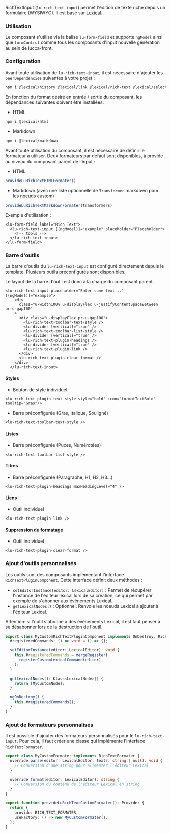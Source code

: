 RichTextInput (`lu-rich-text-input`) permet l'édition de texte riche depuis un formulaire (WYSIWYG). Il est basé sur [Lexical](https://lexical.dev/).

### Utilisation

Le composant s'utilise via la balise `lu-form-field` et supporte `ngModel` ainsi que `formControl` comme tous les composants d'input nouvelle génération au sein de lucca-front.

### Configuration

Avant toute utilisation de `lu-rich-text-input`, il est nécessaire d'ajouter les `peerDependencies` suivantes à votre projet :
```sh
npm i @lexical/history @lexical/link @lexical/rich-text @lexical/selection @lexical/utils
```

En fonction du format désiré en entrée / sortie du composant, les dépendances suivantes doivent être installées:
* HTML
```sh
npm i @lexical/html
```
* Markdown
```sh
npm i @lexical/markdown
```

Avant toute utilisation du composant, il est nécessaire de définir le formateur à utiliser. 
Deux formateurs par défaut sont disponibles, à provide au niveau du composant parent de l'input :
* HTML
```ts
provideLuRichTextHTMLFormater()
```
* Markdown (avec une liste optionnelle de `Transformer` markdown pour les noeuds custom)
```ts
provideLuRichTextMarkdownFormater(transformers)
```

Exemple d'utilisation :
````angular2html
<lu-form-field label="Rich Text">
  <lu-rich-text-input [(ngModel)]="example" placeholder="Placeholder">
    <!-- tools -->
  </lu-rich-text-input>
</lu-form-field>
````

### Barre d'outils

La barre d'outils du `lu-rich-text-input` est configuré directement depuis le template. Plusieurs outils préconfigurés sont disponibles.

Le layout de la barre d'outil est donc à la charge du composant parent.


````angular2html
<lu-rich-text-input placeholder="Enter some text..." [(ngModel)]="example">
    <div
      class="u-width100% u-displayFlex u-justifyContentSpaceBetween pr-u-gap100"
    >
      <div class="u-displayFlex pr-u-gap100">
        <lu-rich-text-toolbar-text-style />
        <lu-divider [vertical]="true" />
        <lu-rich-text-toolbar-list-style />
        <lu-divider [vertical]="true" />
        <lu-rich-text-plugin-headings />
        <lu-divider [vertical]="true" />
        <lu-rich-text-plugin-link />
      </div>
      <lu-rich-text-plugin-clear-format />
    </div>
  </lu-rich-text-input>
````

#### Styles

* Bouton de style individuel
```angular2html
<lu-rich-text-plugin-text-style style="bold" icon="formatTextBold" tooltip="Gras"/>
```

*  Barre préconfigurée (Gras, Italique, Souligné)
```angular2html
<lu-rich-text-toolbar-text-style />
```

#### Listes

*  Barre préconfigurée (Puces, Numérotées)
````angular2html
<lu-rich-text-toolbar-list-style />
````

#### Titres

*  Barre préconfigurée (Paragraphe, H1, H2, H3...)
````angular2html
<lu-rich-text-plugin-headings maxHeadingLevel="4" />
````

#### Liens

* Outil individuel
````angular2html
<lu-rich-text-plugin-link />
````

#### Suppression du formatage

* Outil individuel
````angular2html
<lu-rich-text-plugin-clear-format />
````

### Ajout d'outils personnalisés

Les outils sont des composants implémentant l'interface `RichTextPluginComponent`. Cette interface définit deux méthodes :
* `setEditorInstance(editor: LexicalEditor)` : Permet de récupérer l'instance de l'éditeur lexical lors de sa création, ce qui permet par exemple de s'abonner aux évènements Lexical.
* `getLexicalNodes()` : Optionnel. Renvoie les noeuds Lexical à ajouter à l'éditeur Lexical.

Attention: si l'outil s'abonne à des évènements Lexical, il est faut penser à se désabonner lors de la destruction de l'outil.

```ts
export class MyCustomRichTextPluginComponent implements OnDestroy, RichTextPluginComponent{
  #registeredCommands: () => void = () => {};

  setEditorInstance(editor: LexicalEditor): void {
    this.#registeredCommands = mergeRegister(
      registerCustomLexicalCommand(editor),
    );
  }

  getLexicalNodes(): Klass<LexicalNode>[] {
    return [MyCustomNode];
  }

  ngOnDestroy() {
    this.#registeredCommands();
  }
}
```

### Ajout de formateurs personnalisés

Il est possible d'ajouter des formateurs personnalisés pour le `lu-rich-text-input`. Pour cela, il faut créer une classe qui implémente l'interface `RichTextFormater`.

```ts
export class MyCustomFormater implements RichTextFormater {
  override parse(editor: LexicalEditor, text?: string | null): void {
    // Conversion d'une string pour alimenter l'éditeur Lexical
  }

  override format(editor: LexicalEditor): string {
    // Conversion du contenu de l'éditeur Lexical en string
  }
}

export function provideLuRichTextCustomFormater(): Provider {
  return {
    provide: RICH_TEXT_FORMATER,
    useFactory: () => new MyCustomFormater(),
  };
}

```
